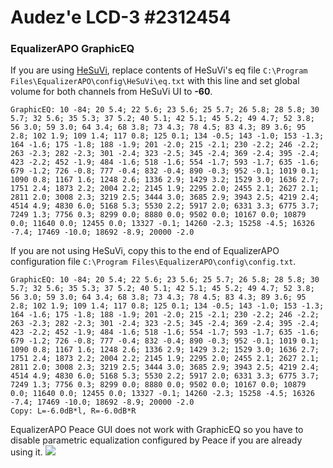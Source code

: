 # Audez'e LCD-3 #2312454
### EqualizerAPO GraphicEQ
If you are using [HeSuVi](https://sourceforge.net/projects/hesuvi/), replace contents of HeSuVi's eq file `C:\Program Files\EqualizerAPO\config\HeSuVi\eq.txt` with this line and set global volume for both channels from HeSuVi UI to **-60**.
```
GraphicEQ: 10 -84; 20 5.4; 22 5.6; 23 5.6; 25 5.7; 26 5.8; 28 5.8; 30 5.7; 32 5.6; 35 5.3; 37 5.2; 40 5.1; 42 5.1; 45 5.2; 49 4.7; 52 3.8; 56 3.0; 59 3.0; 64 3.4; 68 3.8; 73 4.3; 78 4.5; 83 4.3; 89 3.6; 95 2.8; 102 1.9; 109 1.4; 117 0.8; 125 0.1; 134 -0.5; 143 -1.0; 153 -1.3; 164 -1.6; 175 -1.8; 188 -1.9; 201 -2.0; 215 -2.1; 230 -2.2; 246 -2.2; 263 -2.3; 282 -2.3; 301 -2.4; 323 -2.5; 345 -2.4; 369 -2.4; 395 -2.4; 423 -2.2; 452 -1.9; 484 -1.6; 518 -1.6; 554 -1.7; 593 -1.7; 635 -1.6; 679 -1.2; 726 -0.8; 777 -0.4; 832 -0.4; 890 -0.3; 952 -0.1; 1019 0.1; 1090 0.8; 1167 1.6; 1248 2.6; 1336 2.9; 1429 3.2; 1529 3.0; 1636 2.7; 1751 2.4; 1873 2.2; 2004 2.2; 2145 1.9; 2295 2.0; 2455 2.1; 2627 2.1; 2811 2.0; 3008 2.3; 3219 2.5; 3444 3.0; 3685 2.9; 3943 2.5; 4219 2.4; 4514 4.9; 4830 6.0; 5168 5.3; 5530 2.2; 5917 2.0; 6331 3.3; 6775 3.7; 7249 1.3; 7756 0.3; 8299 0.0; 8880 0.0; 9502 0.0; 10167 0.0; 10879 0.0; 11640 0.0; 12455 0.0; 13327 -0.1; 14260 -2.3; 15258 -4.5; 16326 -7.4; 17469 -10.0; 18692 -8.9; 20000 -2.0
```
If you are not using HeSuVi, copy this to the end of EqualizerAPO configuration file `C:\Program Files\EqualizerAPO\config\config.txt`.
```
GraphicEQ: 10 -84; 20 5.4; 22 5.6; 23 5.6; 25 5.7; 26 5.8; 28 5.8; 30 5.7; 32 5.6; 35 5.3; 37 5.2; 40 5.1; 42 5.1; 45 5.2; 49 4.7; 52 3.8; 56 3.0; 59 3.0; 64 3.4; 68 3.8; 73 4.3; 78 4.5; 83 4.3; 89 3.6; 95 2.8; 102 1.9; 109 1.4; 117 0.8; 125 0.1; 134 -0.5; 143 -1.0; 153 -1.3; 164 -1.6; 175 -1.8; 188 -1.9; 201 -2.0; 215 -2.1; 230 -2.2; 246 -2.2; 263 -2.3; 282 -2.3; 301 -2.4; 323 -2.5; 345 -2.4; 369 -2.4; 395 -2.4; 423 -2.2; 452 -1.9; 484 -1.6; 518 -1.6; 554 -1.7; 593 -1.7; 635 -1.6; 679 -1.2; 726 -0.8; 777 -0.4; 832 -0.4; 890 -0.3; 952 -0.1; 1019 0.1; 1090 0.8; 1167 1.6; 1248 2.6; 1336 2.9; 1429 3.2; 1529 3.0; 1636 2.7; 1751 2.4; 1873 2.2; 2004 2.2; 2145 1.9; 2295 2.0; 2455 2.1; 2627 2.1; 2811 2.0; 3008 2.3; 3219 2.5; 3444 3.0; 3685 2.9; 3943 2.5; 4219 2.4; 4514 4.9; 4830 6.0; 5168 5.3; 5530 2.2; 5917 2.0; 6331 3.3; 6775 3.7; 7249 1.3; 7756 0.3; 8299 0.0; 8880 0.0; 9502 0.0; 10167 0.0; 10879 0.0; 11640 0.0; 12455 0.0; 13327 -0.1; 14260 -2.3; 15258 -4.5; 16326 -7.4; 17469 -10.0; 18692 -8.9; 20000 -2.0
Copy: L=-6.0dB*l, R=-6.0dB*R
```
EqualizerAPO Peace GUI does not work with GraphicEQ so you have to disable parametric equalization configured by Peace if you are already using it.
![](https://raw.githubusercontent.com/jaakkopasanen/AutoEq/master/results/Sonoma%20Model%20One/innerfidelity/onear/Audez'e%20LCD-3%20#2312454/Audez'e%20LCD-3%20#2312454.png)
